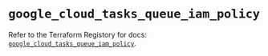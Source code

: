 # `google_cloud_tasks_queue_iam_policy`

Refer to the Terraform Registory for docs: [`google_cloud_tasks_queue_iam_policy`](https://registry.terraform.io/providers/hashicorp/google-beta/4.73.1/docs/resources/google_cloud_tasks_queue_iam_policy).
